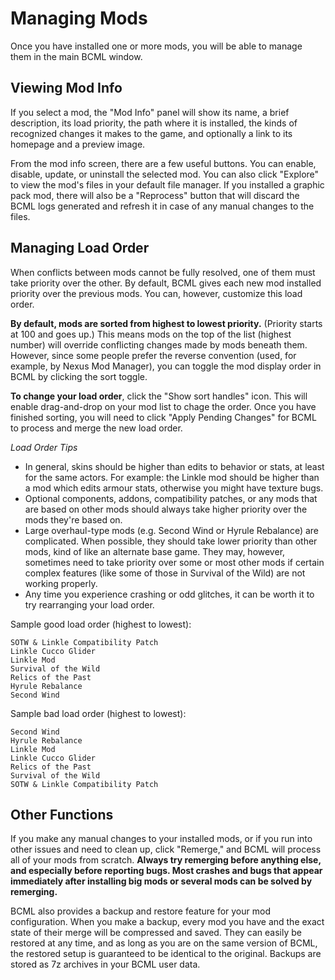 # Managing Mods

Once you have installed one or more mods, you will be able to manage them in the main
BCML window.

## Viewing Mod Info

If you select a mod, the "Mod Info" panel will show its name, a brief description, its
load priority, the path where it is installed, the kinds of recognized changes it makes
to the game, and optionally a link to its homepage and a preview image.

From the mod info screen, there are a few useful buttons. You can enable, disable,
update, or uninstall the selected mod. You can also click "Explore" to view the mod's
files in your default file manager. If you installed a graphic pack mod, there will also
be a "Reprocess" button that will discard the BCML logs generated and refresh it in case
of any manual changes to the files.

## Managing Load Order

When conflicts between mods cannot be fully resolved, one of them must take priority
over the other. By default, BCML gives each new mod installed priority over the previous
mods. You can, however, customize this load order.

**By default, mods are sorted from highest to lowest priority.** (Priority starts at 100
and goes up.) This means mods on the top of the list (highest number) will override
conflicting changes made by mods beneath them. However, since some people prefer the
reverse convention (used, for example, by Nexus Mod Manager), you can toggle the mod
display order in BCML by clicking the sort toggle.

**To change your load order**, click the "Show sort handles" icon. This will enable
drag-and-drop on your mod list to chage the order. Once you have finished sorting, you
will need to click "Apply Pending Changes" for BCML to process and merge the new load
order.

_Load Order Tips_

-   In general, skins should be higher than edits to behavior or stats, at least for the
    same actors. For example: the Linkle mod should be higher than a mod which edits
    armour stats, otherwise you might have texture bugs.
-   Optional components, addons, compatibility patches, or any mods that are based on
    other mods should always take higher priority over the mods they're based on.
-   Large overhaul-type mods (e.g. Second Wind or Hyrule Rebalance) are complicated.
    When possible, they should take lower priority than other mods, kind of like an
    alternate base game. They may, however, sometimes need to take priority over some or
    most other mods if certain complex features (like some of those in Survival of the
    Wild) are not working properly.
-   Any time you experience crashing or odd glitches, it can be worth it to try
    rearranging your load order.

Sample good load order (highest to lowest):

```
SOTW & Linkle Compatibility Patch
Linkle Cucco Glider
Linkle Mod
Survival of the Wild
Relics of the Past
Hyrule Rebalance
Second Wind
```

Sample bad load order (highest to lowest):

```
Second Wind
Hyrule Rebalance
Linkle Mod
Linkle Cucco Glider
Relics of the Past
Survival of the Wild
SOTW & Linkle Compatibility Patch
```

## Other Functions

If you make any manual changes to your installed mods, or if you run into other issues
and need to clean up, click "Remerge," and BCML will process all of your mods from
scratch. **Always try remerging before anything else, and especially before reporting bugs.
Most crashes and bugs that appear immediately after installing big mods or several mods
can be solved by remerging.**

BCML also provides a backup and restore feature for your mod configuration. When you
make a backup, every mod you have and the exact state of their merge will be compressed
and saved. They can easily be restored at any time, and as long as you are on the same
version of BCML, the restored setup is guaranteed to be identical to the original.
Backups are stored as 7z archives in your BCML user data.
